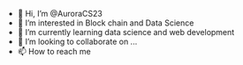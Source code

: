 - 👋 Hi, I’m @AuroraCS23
- 👀 I’m interested in Block chain and Data Science
- 🌱 I’m currently learning data science and web development
- 💞️ I’m looking to collaborate on ...
- 📫 How to reach me 

<!---
AuroraCS23/AuroraCS23 is a ✨ special ✨ repository because its `README.md` (this file) appears on your GitHub profile.
You can click the Preview link to take a look at your changes.
--->
